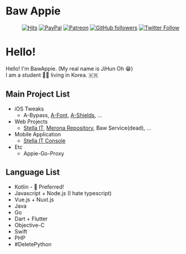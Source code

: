 # Baw Appie 
<div align=center>

[![Hits](https://hits.seeyoufarm.com/api/count/incr/badge.svg?url=https%3A%2F%2Fgithub.com%2FBaw-Appie&count_bg=%2379C83D&title_bg=%23555555&icon=&icon_color=%23E7E7E7&title=hits&edge_flat=false)](https://hits.seeyoufarm.com)
[![PayPal](https://img.shields.io/badge/Donation-PayPal-blue.svg)](https://paypal.me/pp121324)
[![Patreon](https://img.shields.io/badge/Donation-Patreon-orange.svg)](https://patreon.com/BawAppie)
[![GitHub followers](https://img.shields.io/github/followers/Baw-Appie?label=GitHub%20Followers)](https://github.com/Baw-Appie)
[![Twitter Follow](https://img.shields.io/twitter/follow/BawAppie?label=Twtitter%20Followers&color=blue&style=flat)](https://twitter.com/BawAppie)

</div>

# Hello! 
Hello! I'm BawAppie. (My real name is JiHun Oh 😁)  
I am a student 🧑‍🎓 living in Korea. 🇰🇷

## Main Project List
 - iOS Tweaks
   - A-Bypass, [A-Font](https://gitlab.com/Baw-Appie/A-Font), [A-Shields](https://gitlab.com/Baw-Appie/A-Shields), ...
 - Web Projects 
   - [Stella IT](https://stella-it.com), [Merona Repository](https://repo.co.kr), Baw Service(dead), ...
 - Mobile Application 
   - [Stella IT Console](https://console.stella-it.com)
 - Etc 
   - Appie-Go-Proxy

## Language List
 - Kotlin - 💁 Preferred!
 - Javascript + Node.js (I hate typescript)
 - Vue.js + Nuxt.js
 - Java
 - Go
 - Dart + Flutter
 - Objective-C
 - Swift
 - PHP
 - #DeletePython
